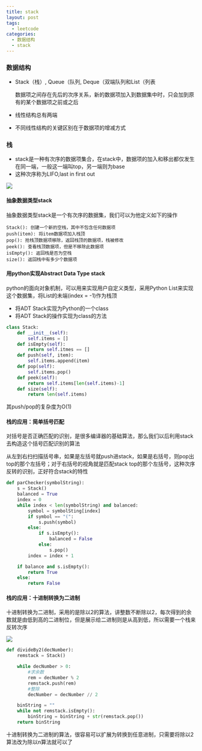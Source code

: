 ```yaml
---
title: stack
layout: post
tags:
  - leetcode
categories:
  - 数据结构
  - stack
---
```


### 数据结构

- Stack（栈）, Queue（队列, Deque（双端队列和List（列表

  数据项之间存在先后的次序关系，新的数据项加入到数据集中时，只会加到原有的某个数据项之前或之后

- 线性结构总有两端

- 不同线性结构的关键区别在于数据项的增减方式

<!-- more -->

### 栈

- stack是一种有次序的数据项集合，在stack中，数据项的加入和移出都仅发生在同一端，一般这一端叫top，另一端则为base
- 这种次序称为LIFO,last in first out

![](https://raingolee.github.io/img/stack_illustration.png)

#### 抽象数据类型stack

抽象数据类型stack是一个有次序的数据集，我们可以为他定义如下的操作

```
Stack(): 创建一个新的空栈，其中不包含任何数据项
push(item): 将item数据项加入栈顶
pop(): 抢栈顶数据项移除，返回栈顶的数据项，栈被修改
peek(): 查看栈顶数据项，但是不移除此数据项
isEmpty(): 返回栈是否为空栈
size(): 返回栈中有多少个数据项
```

#### 用python实现Abstract Data Type stack

python的面向对象机制，可以用来实现用户自定义类型，采用Python List来实现这个数据集，将List的未端(index = -1)作为栈顶

- 将ADT Stack实现为Python的一个class
- 将ADT Stack的操作实现为class的方法

```python
class Stack:
    def __init__(self):
        self.items = []
    def isEmpty(self):
        return self.itmes == []
    def push(self, item):
        self.items.append(item)
    def pop(self):
        self.items.pop()
    def peek(self):
        return self.items[len(self.items)-1]
    def size(self):
        return len(self.items)
```

其push/pop的复杂度为O(1)

#### 栈的应用：简单括号匹配

对括号是否正确匹配的识别，是很多编译器的基础算法，那么我们以后利用stack去构造这个括号匹配识别的算法

从左到右扫扫描括号串，如果是左括号就push进stack，如果是右括号，则pop出top的那个左括号；对于右括号的视角就是匹配stack top的那个左括号，这种次序反转的识别，正好符合stack的特性

```python
def parChecker(symbolString):
    s = Stack()
    balanced = True
    index = 0
    while index < len(symbolString) and balanced:
        symbol = symbolSting[index]
        if symbol == "(":
            s.push(symbol)
        else:
            if s.isEmpty():
                balanced = False
            else:
                s.pop()
        index = index + 1

    if balance and s.isEmpty():
        return True
    else:
        return False
```

#### 栈的应用：十进制转换为二进制

十进制转换为二进制，采用的是除以2的算法，讲整数不断除以2，每次得到的余数就是由低到高的二进制位，但是展示给二进制则是从高到低，所以需要一个栈来反转次序

![](https://raingolee.github.io/img/statck_10.png)

```python
def divideBy2(decNumber):
    remstack = Stack()

    while decNumber > 0:
        #求余数
        rem = decNumber % 2
        remstack.push(rem)
        #整除
        decNumber = decNumber // 2

    binString = ""
    while not remstack.isEmpty():
        binString = binString + str(remstack.pop())
    return binString
```

十进制转换为二进制的算法，很容易可以扩展为转换到任意进制，只需要将除以2算法改为除以n算法就可以了
